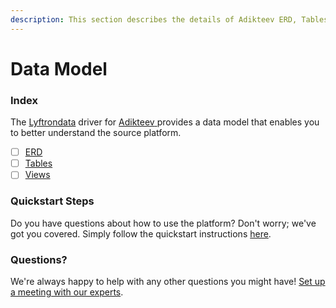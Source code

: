 ```yaml
---
description: This section describes the details of Adikteev ERD, Tables, and Views.
---
```


# Data Model

### Index

The  [Lyftrondata](https://www.lyftrondata.com/) driver for [Adikteev](https://www.lyftrondata.com/integration/adikteev/)[ ](https://www.lyftrondata.com/integration/adikteev/)provides a data model that enables you to better understand the source platform.

* [ ] [ERD](../../../marketing-analytics/adikteev/data-model/erd.md)
* [ ] [Tables](../../../marketing-analytics/adikteev/data-model/tables.md)
* [ ] [Views](../../../marketing-analytics/adikteev/data-model/views.md)

### Quickstart Steps

Do you have questions about how to use the platform? Don't worry; we've got you covered. Simply follow the quickstart instructions [here](../../../../quickstart-steps.md).

### Questions? <a href="#questions" id="questions"></a>

We're always happy to help with any other questions you might have! [Set up a meeting with our experts](https://www.lyftrondata.com/book-a-meeting/).

